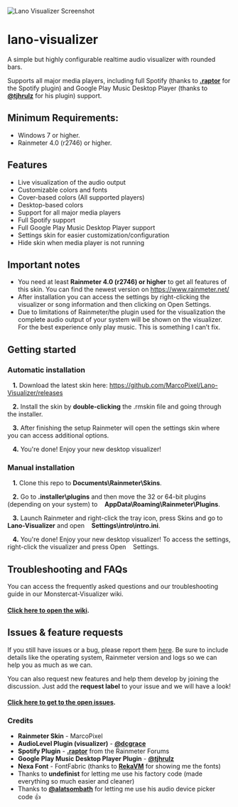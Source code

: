 ![Lano Visualizer Screenshot](https://raw.githubusercontent.com/MarcoPixel/marcopixel.github.io/master/img/lano.png "Lano Visualizer Screenshot")

# lano-visualizer

A simple but highly configurable realtime audio visualizer with rounded bars.

Supports all major media players, including full Spotify (thanks to **[.raptor](https://forum.rainmeter.net/viewtopic.php?t=17077)** for the Spotify plugin) and Google Play Music Desktop Player (thanks to **[@tjhrulz](https://github.com/tjhrulz)** for his plugin) support.

## Minimum Requirements:
 - Windows 7 or higher.
 - Rainmeter 4.0 (r2746) or higher.

## Features

- Live visualization of the audio output
- Customizable colors and fonts
- Cover-based colors (All supported players)
- Desktop-based colors
- Support for all major media players
- Full Spotify support
- Full Google Play Music Desktop Player support
- Settings skin for easier customization/configuration
- Hide skin when media player is not running

## Important notes


- You need at least **Rainmeter 4.0 (r2746) or higher** to get all features of this skin. You can find the newest version on https://www.rainmeter.net/
- After installation you can access the settings by right-clicking the visualizer or song information and then clicking on Open Settings.
- Due to limitations of Rainmeter/the plugin used for the visualization the complete audio output of your system will be shown on the visualizer. For the best experience only play music. This is something I can’t fix.

## Getting started

### Automatic installation

&nbsp;&nbsp;&nbsp;**1.**  Download the latest skin here: https://github.com/MarcoPixel/Lano-Visualizer/releases

&nbsp;&nbsp;&nbsp;**2.**  Install the skin by **double-clicking** the .rmskin file and going through the installer.

&nbsp;&nbsp;&nbsp;**3.**  After finishing the setup Rainmeter will open the settings skin where you can access additional options.

&nbsp;&nbsp;&nbsp;**4.**  You're done! Enjoy your new desktop visualizer!

### Manual installation

&nbsp;&nbsp;&nbsp;**1.**  Clone this repo to **Documents\Rainmeter\Skins**.

&nbsp;&nbsp;&nbsp;**2.**  Go to **.installer\plugins** and then move the 32 or 64-bit plugins (depending on your system) to &nbsp;&nbsp;&nbsp;**AppData\Roaming\Rainmeter\Plugins**.

&nbsp;&nbsp;&nbsp;**3.**  Launch Rainmeter and right-click the tray icon, press Skins and go to **Lano-Visualizer** and open &nbsp;&nbsp;&nbsp;**Settings\intro\intro.ini**.

&nbsp;&nbsp;&nbsp;**4.**  You're done! Enjoy your new desktop visualizer!
To access the settings, right-click the visualizer and press Open &nbsp;&nbsp;&nbsp;Settings.

## Troubleshooting and FAQs

You can access the frequently asked questions and our troubleshooting guide in our Monstercat-Visualizer wiki.
#### [Click here to open the wiki](https://github.com/MarcoPixel/Monstercat-Visualizer/wiki).

## Issues & feature requests

If you still have issues or a bug, please report them [here](https://github.com/MarcoPixel/Lano-Visualizer/issues). Be sure to include details like the operating system, Rainmeter version and logs so we can help you as much as we can.

You can also request new features and help them develop by joining the discussion. Just add the **request label** to your issue and we will have a look!

#### [Click here to get to the open issues](https://github.com/MarcoPixel/Lano-Visualizer/issues).

### Credits

- **Rainmeter Skin** - MarcoPixel
- **AudioLevel Plugin (visualizer)** - **[@dcgrace](https://github.com/dcgrace/AudioLevel)**
- **Spotify Plugin** - **[.raptor](https://forum.rainmeter.net/viewtopic.php?t=17077)** from the Rainmeter Forums
- **Google Play Music Desktop Player Plugin** - **[@tjhrulz](https://github.com/tjhrulz/GPMDP-Plugin)**
- **Nexa Font** - FontFabric (thanks to **[RekaVM](http://rekavm.deviantart.com/)** for showing me the fonts)
- Thanks to **undefinist** for letting me use his factory code (made everything so much easier and cleaner)
- Thanks to **[@alatsombath](https://github.com/alatsombath)** for letting me use his audio device picker code :thumbsup:
